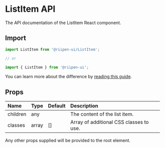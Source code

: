 <!--- This documentation is automatically generated, do not try to edit it. -->

# ListItem API

<p class="description">The API documentation of the ListItem React component.</p>

## Import

```js
import ListItem from '@riipen-ui/ListItem';

// or

import { ListItem } from '@riipen-ui';
```

You can learn more about the difference by [reading this guide](/guides/bundle-size).

## Props

| Name | Type | Default | Description |
|:-----|:-----|:--------|:------------|
| <span class="prop-name">children</span> | <span class="prop-type">any</span> |  | The content of the list item. |
| <span class="prop-name">classes</span> | <span class="prop-type">array</span> | <span class="prop-default">[]</span> | Array of additional CSS classes to use. |


Any other props supplied will be provided to the root element.